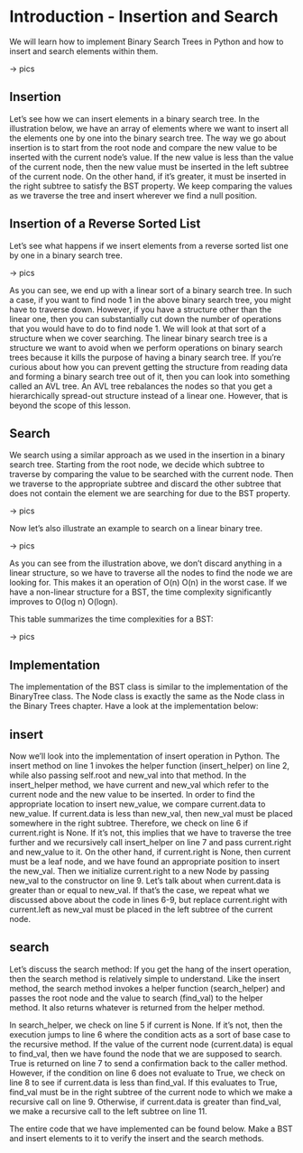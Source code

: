 # Introduction - Insertion and Search

We will learn how to implement Binary Search Trees in Python and how to insert and search elements within them.

-> pics 
## Insertion

Let’s see how we can insert elements in a binary search tree. In the illustration below, we have an array of elements where we want to insert all the elements one by one into the binary search tree. The way we go about insertion is to start from the root node and compare the new value to be inserted with the current node’s value. If the new value is less than the value of the current node, then the new value must be inserted in the left subtree of the current node. On the other hand, if it’s greater, it must be inserted in the right subtree to satisfy the BST property. We keep comparing the values as we traverse the tree and insert wherever we find a null position.

## Insertion of a Reverse Sorted List

Let’s see what happens if we insert elements from a reverse sorted list one by one in a binary search tree.

-> pics

As you can see, we end up with a linear sort of a binary search tree. In such a case, if you want to find node 1 in the above binary search tree, you might have to traverse down. However, if you have a structure other than the linear one, then you can substantially cut down the number of operations that you would have to do to find node 1. We will look at that sort of a structure when we cover searching. The linear binary search tree is a structure we want to avoid when we perform operations on binary search trees because it kills the purpose of having a binary search tree. If you’re curious about how you can prevent getting the structure from reading data and forming a binary search tree out of it, then you can look into something called an AVL tree. An AVL tree rebalances the nodes so that you get a hierarchically spread-out structure instead of a linear one. However, that is beyond the scope of this lesson.

## Search

We search using a similar approach as we used in the insertion in a binary search tree. Starting from the root node, we decide which subtree to traverse by comparing the value to be searched with the current node. Then we traverse to the appropriate subtree and discard the other subtree that does not contain the element we are searching for due to the BST property.

-> pics

Now let’s also illustrate an example to search on a linear binary tree.

-> pics

As you can see from the illustration above, we don’t discard anything in a linear structure, so we have to traverse all the nodes to find the node we are looking for. This makes it an operation of O(n)
O(n)
 in the worst case. If we have a non-linear structure for a BST, the time complexity significantly improves to O(log n)
O(logn).

This table summarizes the time complexities for a BST:

-> pics

## Implementation

The implementation of the BST class is similar to the implementation of the BinaryTree class. The Node class is exactly the same as the Node class in the Binary Trees chapter.
Have a look at the implementation below:

## insert
Now we’ll look into the implementation of insert operation in Python.
The insert method on line 1 invokes the helper function (insert_helper) on line 2, while also passing self.root and new_val into that method. In the insert_helper method, we have current and new_val which refer to the current node and the new value to be inserted. In order to find the appropriate location to insert new_value, we compare current.data to new_value. If current.data is less than new_val, then new_val must be placed somewhere in the right subtree. Therefore, we check on line 6 if current.right is None. If it’s not, this implies that we have to traverse the tree further and we recursively call insert_helper on line 7 and pass current.right and new_value to it. On the other hand, if current.right is None, then current must be a leaf node, and we have found an appropriate position to insert the new_val. Then we initialize current.right to a new Node by passing new_val to the constructor on line 9.
Let’s talk about when current.data is greater than or equal to new_val. If that’s the case, we repeat what we discussed above about the code in lines 6-9, but replace current.right with current.left as new_val must be placed in the left subtree of the current node.

## search
Let’s discuss the search method:
If you get the hang of the insert operation, then the search method is relatively simple to understand. Like the insert method, the search method invokes a helper function (search_helper) and passes the root node and the value to search (find_val) to the helper method. It also returns whatever is returned from the helper method.

In search_helper, we check on line 5 if current is None. If it’s not, then the execution jumps to line 6 where the condition acts as a sort of base case to the recursive method. If the value of the current node (current.data) is equal to find_val, then we have found the node that we are supposed to search. True is returned on line 7 to send a confirmation back to the caller method. However, if the condition on line 6 does not evaluate to True, we check on line 8 to see if current.data is less than find_val. If this evaluates to True, find_val must be in the right subtree of the current node to which we make a recursive call on line 9. Otherwise, if current.data is greater than find_val, we make a recursive call to the left subtree on line 11.

The entire code that we have implemented can be found below. Make a BST and insert elements to it to verify the insert and the search methods.
